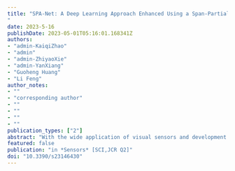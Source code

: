 ```yaml
---
title: "SPA-Net: A Deep Learning Approach Enhanced Using a Span-Partial Structure and Attention Mechanism for Image Copy-Move Forgery Detection
"
date: 2023-5-16
publishDate: 2023-05-01T05:16:01.168341Z
authors: 
- "admin-KaiqiZhao"
- "admin"
- "admin-ZhiyaoXie"
- "admin-YanXiang"
- "Guoheng Huang"
- "Li Feng"
author_notes:
- ""
- "corresponding author"
- ""
- ""
- ""
- ""
publication_types: ["2"]
abstract: "With the wide application of visual sensors and development of digital image processing technology, image copy-move forgery detection (CMFD) has become more and more prevalent. Copy-move forgery is copying one or several areas of an image and pasting them into another part of the same image, and CMFD is an efficient means to expose this. There are improper uses of forged images in industry, the military, and daily life. In this paper, we present an efficient end-to-end deep learning approach for CMFD, using a span-partial structure and attention mechanism (SPA-Net). The SPA-Net extracts feature roughly using a pre-processing module and finely extracts deep feature maps using the span-partial structure and attention mechanism as a SPA-net feature extractor module. The span-partial structure is designed to reduce the redundant feature information, while the attention mechanism in the span-partial structure has the advantage of focusing on the tamper region and suppressing the original semantic information. To explore the correlation between high-dimension feature points, a deep feature matching module assists SPA-Net to locate the copy-move areas by computing the similarity of the feature map. A feature upsampling module is employed to upsample the features to their original size and produce a copy-move mask. Furthermore, the training strategy of SPA-Net without pretrained weights has a balance between copy-move and semantic features, and then the module can capture more features of copy-move forgery areas and reduce the confusion from semantic objects. In the experiment, we do not use pretrained weights or models from existing networks such as VGG16, which would bring the limitation of the network paying more attention to objects other than copy-move areas.To deal with this problem, we generated a SPANet-CMFD dataset by applying various processes to the benchmark images from SUN and COCO datasets, and we used existing copy-move forgery datasets, CMH, MICC-F220, MICC-F600, GRIP, Coverage, and parts of USCISI-CMFD, together with our generated SPANet-CMFD dataset, as the training set to train our model. In addition, the SPANet-CMFD dataset could play a big part in forgery detection, such as deepfakes. We employed the CASIA and CoMoFoD datasets as testing datasets to verify the performance of our proposed method. The Precision, Recall, and F1 are calculated to evaluate the CMFD results. Comparison results showed that our model achieved a satisfactory performance on both testing datasets and performed better than the existing methods."
featured: false
publication: "in *Sensors* [SCI,JCR Q2]"
doi: "10.3390/s23146430"
---
```


